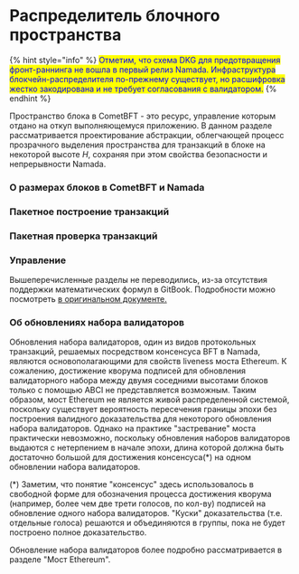 # Распределитель блочного пространства



{% hint style="info" %}
<mark style="color:blue;">Отметим, что схема DKG для предотвращения фронт-раннинга не вошла в первый релиз Namada. Инфраструктура блокчейн-распределителя по-прежнему существует, но расшифровка жестко закодирована и не требует согласования с валидатором.</mark>
{% endhint %}

Пространство блока в CometBFT - это ресурс, управление которым отдано на откуп выполняющемуся приложению. В данном разделе рассматривается проектирование абстракции, облегчающей процесс прозрачного выделения пространства для транзакций в блоке на некоторой высоте _H_, сохраняя при этом свойства безопасности и непрерывности Namada.

### О размерах блоков в CometBFT и Namada

### Пакетное построение транзакций

### Пакетная проверка транзакций

### Управление

Вышеперечисленные разделы не переводились, из-за отсутствия поддержки математических формул в GitBook. Подробности можно посмотреть [в оригинальном документе.](https://specs.namada.net/base-ledger/block-space-allocator)

### Об обновлениях набора валидаторов&#x20;

Обновления набора валидаторов, один из видов протокольных транзакций, решаемых посредством консенсуса BFT в Namada, являются основополагающими для свойств liveness моста Ethereum. К сожалению, достижение кворума подписей для обновления валидаторного набора между двумя соседними высотами блоков только с помощью ABCI не представляется возможным. Таким образом, мост Ethereum не является живой распределенной системой, поскольку существует вероятность пересечения границы эпохи без построения валидного доказательства для некоторого обновления набора валидаторов. Однако на практике "застревание" моста практически невозможно, поскольку обновления наборов валидаторов выдаются с нетерпением в начале эпохи, длина которой должна быть достаточно большой для достижения консенсуса(\*) на одном обновлении набора валидаторов.

(\*) Заметим, что понятие "консенсус" здесь использовалось в свободной форме для обозначения процесса достижения кворума (например, более чем две трети голосов, по кол-ву) подписей на обновление одного набора валидаторов. "Куски" доказательства (т.е. отдельные голоса) решаются и объединяются в группы, пока не будет построено полное доказательство.

Обновление набора валидаторов более подробно рассматривается в разделе "Мост Ethereum".
